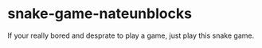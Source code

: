 # snake-game-nateunblocks

If your really bored and desprate to play a game, just play this snake game.
